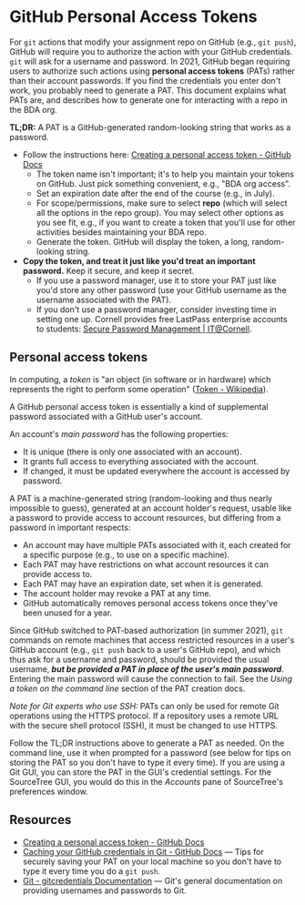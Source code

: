# GitHub Personal Access Tokens

For `git` actions that modify your assignment repo on GitHub (e.g., `git push`), GitHub will require you to authorize the action with your GitHub credentials. `git` will ask for a username and password. In 2021, GitHub began requiring users to authorize such actions using **personal access tokens** (PATs) rather than their account passwords. If you find the credentials you enter don't work, you probably need to generate a PAT. This document explains what PATs are, and describes how to generate one for interacting with a repo in the BDA org.

**TL;DR:** A PAT is a GitHub-generated random-looking string that works as a password.

* Follow the instructions here: [Creating a personal access token - GitHub Docs](https://docs.github.com/en/authentication/keeping-your-account-and-data-secure/creating-a-personal-access-token)
  * The token name isn't important; it's to help you maintain your tokens on GitHub. Just pick something convenient, e.g., "BDA org access".
  * Set an expiration date after the end of the course (e.g., in July).
  * For scope/permissions, make sure to select **repo** (which will select all the options in the repo group). You may select other options as you see fit, e.g., if you want to create a token that you'll use for other activities besides maintaining your BDA repo.
  * Generate the token. GitHub will display the token, a long, random-looking string.
* **Copy the token, and treat it just like you'd treat an important password.** Keep it secure, and keep it secret.
  * If you use a password manager, use it to store your PAT just like you'd store any other password (use your GitHub username as the username associated with the PAT).
  * If you don't use a password manager, consider investing time in setting one up. Cornell provides free LastPass enterprise accounts to students: [Secure Password Management | IT@Cornell](https://it.cornell.edu/password-mgmt). 



## Personal access tokens

In computing, a *token* is "an object (in software or in hardware) which represents the right to perform some operation" ([Token - Wikipedia](https://en.wikipedia.org/wiki/Token)).

A GitHub personal access token is essentially a kind of supplemental password associated with a GitHub user's account. 

An account's *main password* has the following properties:
* It is unique (there is only one associated with an account).
* It grants full access to everything associated with the account.
* If changed, it must be updated everywhere the account is accessed by password.

A PAT is a machine-generated string (random-looking and thus nearly impossible to guess), generated at an account holder's request, usable like a password to provide access to account resources, but differing from a password in important respects:
* An account may have multiple PATs associated with it, each created for a specific purpose (e.g., to use on a specific machine).
* Each PAT may have restrictions on what account resources it can provide access to.
* Each PAT may have an expiration date, set when it is generated.
* The account holder may revoke a PAT at any time.
* GitHub automatically removes personal access tokens once they've been unused for a year.

Since GitHub switched to PAT-based authorization (in summer 2021), `git` commands on remote machines that access restricted resources in a user's GitHub account (e.g., `git push` back to a user's GitHub repo), and which thus ask for a username and password, should be provided the usual username, ***but be provided a PAT in place of the user's main password***. Entering the main password will cause the connection to fail. See the *Using a token on the command line* section of the PAT creation docs.

*Note for Git experts who use SSH:* PATs can only be used for remote Git operations using the HTTPS protocol. If a repository uses a remote URL with the secure shell protocol (SSH), it must be changed to use HTTPS.

Follow the TL;DR instructions above to generate a PAT as needed. On the command line, use it when prompted for a password (see below for tips on storing the PAT so you don't have to type it every time). If you are using a Git GUI, you can store the PAT in the GUI's credential settings. For the SourceTree GUI, you would do this in the *Accounts* pane of SourceTree's preferences window.



## Resources

* [Creating a personal access token - GitHub Docs](https://docs.github.com/en/authentication/keeping-your-account-and-data-secure/creating-a-personal-access-token)
* [Caching your GitHub credentials in Git - GitHub Docs](https://docs.github.com/en/get-started/getting-started-with-git/caching-your-github-credentials-in-git) — Tips for securely saving your PAT on your local machine so you don't have to type it every time you do a `git push`.
* [Git - gitcredentials Documentation](https://git-scm.com/docs/gitcredentials) — Git's general documentation on providing usernames and passwords to Git.